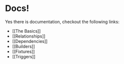 # Docs!

Yes there is documentation, checkout the following links:

* [[The Basics]]
* [[Relationships]]
* [[Dependencies]]
* [[Builders]]
* [[Fixtures]]
* [[Triggers]]